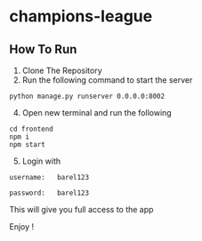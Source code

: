 # champions-league

## How To Run

1. Clone The Repository
2. Run the following command to start the server

```
python manage.py runserver 0.0.0.0:8002
```

4. Open new terminal and run the following

```
cd frontend
npm i
npm start
```

5. Login with

```
username:   barel123

password:   barel123
```

This will give you full access to the app

Enjoy !
